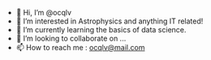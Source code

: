 - 👋 Hi, I’m @ocqlv
- 👀 I’m interested in Astrophysics and anything IT related!
- 🌱 I’m currently learning the basics of data science.
- 💞️ I’m looking to collaborate on ...
- 📫 How to reach me : ocqlv@mail.com

<!---
ocqlv/ocqlv is a ✨ special ✨ repository because its `README.md` (this file) appears on your GitHub profile.
You can click the Preview link to take a look at your changes.
--->
